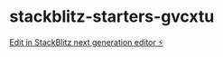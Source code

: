 # stackblitz-starters-gvcxtu

[Edit in StackBlitz next generation editor ⚡️](https://stackblitz.com/~/github.com/pmkhize000/stackblitz-starters-gvcxtu)